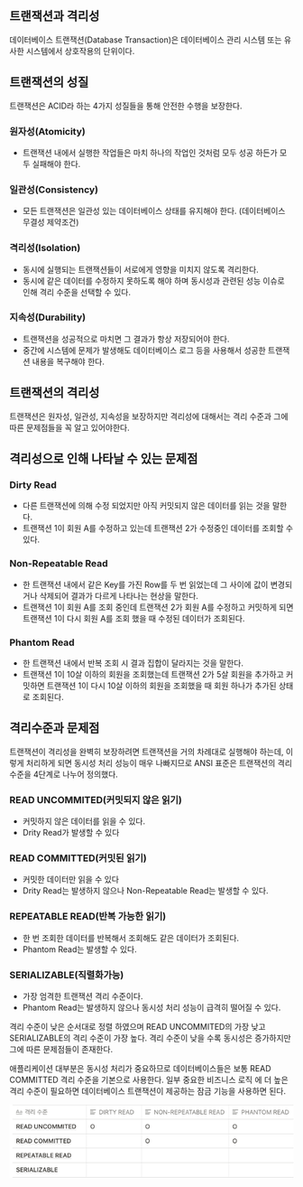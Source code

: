 ## 트랜잭션과 격리성

데이터베이스 트랜잭션(Database Transaction)은 데이터베이스 관리 시스템 또는 유사한 시스템에서 상호작용의 단위이다.

## 트랜잭션의 성질

트랜잭션은 ACID라 하는 4가지 성질들을 통해 안전한 수행을 보장한다.

### 원자성(Atomicity)

- 트랜잭션 내에서 실행한 작업들은 마치 하나의 작업인 것처럼 모두 성공 하든가 모두 실패해야 한다.

### 일관성(Consistency)

- 모든 트랜잭션은 일관성 있는 데이터베이스 상태를 유지해야 한다. (데이터베이스 무결성 제약조건)

### 격리성(Isolation)

- 동시에 실행되는 트랜잭션들이 서로에게 영향을 미치지 않도록 격리한다.
- 동시에 같은 데이터를 수정하지 못하도록 해야 하며 동시성과 관련된 성능 이슈로 인해 격리 수준을 선택할 수 있다.

### 지속성(Durability)

- 트랜잭션을 성공적으로 마치면 그 결과가 항상 저장되어야 한다.
- 중간에 시스템에 문제가 발생해도 데이터베이스 로그 등을 사용해서 성공한 트랜잭션 내용을 복구해야 한다.

## 트랜잭션의 격리성

트랜잭션은 원자성, 일관성, 지속성을 보장하지만 격리성에 대해서는 격리 수준과 그에 따른 문제점들을 꼭 알고 있어야한다.

## 격리성으로 인해 나타날 수 있는 문제점

### Dirty Read

- 다른 트랜잭션에 의해 수정 되었지만 아직 커밋되지 않은 데이터를 읽는 것을 말한다.
- 트랜잭션 1이 회원 A를 수정하고 있는데 트랜잭션 2가 수정중인 데이터를 조회할 수 있다.

### Non-Repeatable Read

- 한 트랜잭션 내에서 같은 Key를 가진 Row를 두 번 읽었는데 그 사이에 값이 변경되거나 삭제되어 결과가 다르게 나타나는 현상을 말한다.
- 트랜잭션 1이 회원 A를 조회 중인데 트랜잭션 2가 회원 A를 수정하고 커밋하게 되면 트랜잭션 1이 다시 회원 A를 조회 했을 때 수정된 데이터가 조회된다.

### Phantom Read

- 한 트랜잭션 내에서 반복 조회 시 결과 집합이 달라지는 것을 말한다.
- 트랜잭션 1이 10살 이하의 회원을 조회했는데 트랜잭션 2가 5살 회원을 추가하고 커밋하면 
트랜잭션 1이 다시 10살 이하의 회원을 조회했을 때 회원 하나가 추가된 상태로 조회된다.

## 격리수준과 문제점

트랜잭션이 격리성을 완벽히 보장하려면 트랜잭션을 거의 차례대로 실행해야 하는데,
이렇게 처리하게 되면 동시성 처리 성능이 매우 나빠지므로 ANSI 표준은 트랜잭션의 격리수준을 4단계로 나누어 정의했다.

### READ UNCOMMITED(커밋되지 않은 읽기)

- 커밋하지 않은 데이터를 읽을 수 있다.
- Drity Read가 발생할 수 있다

### READ COMMITTED(커밋된 읽기)

- 커밋한 데이터만 읽을 수 있다
- Drity Read는 발생하지 않으나 Non-Repeatable Read는 발생할 수 있다.

### REPEATABLE READ(반복 가능한 읽기)

- 한 번 조회한 데이터를 반복해서 조회해도 같은 데이터가 조회된다.
- Phantom Read는 발생할 수 있다.

### SERIALIZABLE(직렬화가능)

- 가장 엄격한 트랜잭션 격리 수준이다.
- Phantom Read는 발생하지 않으나 동시성 처리 성능이 급격히 떨어질 수 있다.

격리 수준이 낮은 순서대로 정렬 하였으며 READ UNCOMMITED의 가장 낮고 SERIALIZABLE의 격리 수준이 가장 높다. 격리 수준이 낮을 수록 동시성은 증가하지만 그에 따른 문제점들이 존재한다.

애플리케이션 대부분은 동시성 처리가 중요하므로 데이터베이스들은 보통 READ COMMITTED 격리 수준을 기본으로 사용한다. 일부 중요한 비즈니스 로직 에 더 높은 격리 수준이 필요하면 데이터베이스 트랜잭션이 제공하는 잠금 기능을 사용하면 된다.

![](./image/isolation.png)
